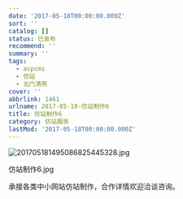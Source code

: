 ```yaml
---
date: '2017-05-18T00:00:00.000Z'
sort: ''
catalog: []
status: 已发布
recommend: ''
summary: ''
tags:
  - aspcms
  - 仿站
  - 北门清燕
cover: ''
abbrlink: 1461
urlname: 2017-05-18-仿站制作6
title: 仿站制作6
category: 仿站服务
lastMod: '2017-05-18T00:00:00.000Z'
---
```


![201705181495086825445328.jpg](http://image.bmqy.net/uploads/2017/05/201705181495086825445328.jpg)


仿站制作6.jpg


承接各类中小网站仿站制作，合作详情欢迎洽谈咨询。

